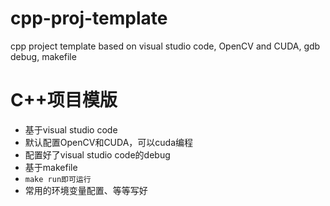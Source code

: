 # cpp-proj-template
cpp project template based on visual studio code, OpenCV and CUDA, gdb debug, makefile

# C++项目模版
- 基于visual studio code
- 默认配置OpenCV和CUDA，可以cuda编程
- 配置好了visual studio code的debug
- 基于makefile
- `make run即可运行`
- 常用的环境变量配置、等等写好